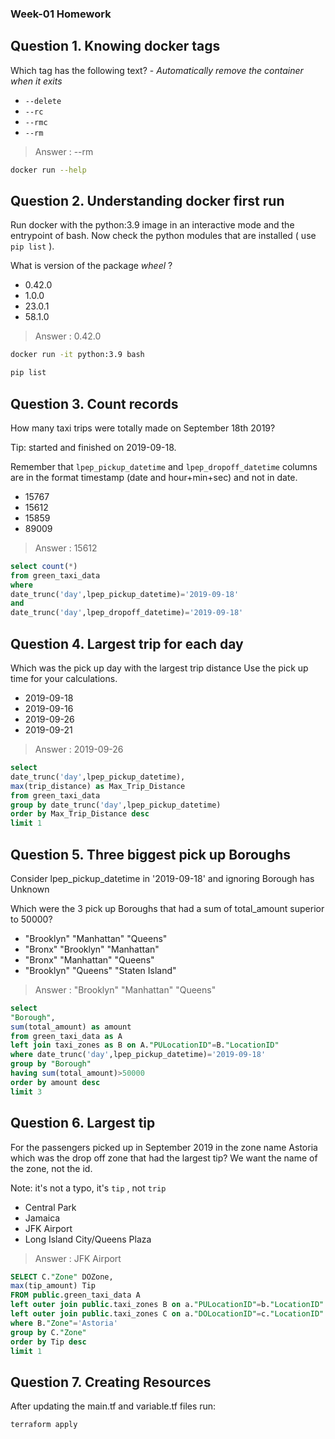 ### Week-01 Homework



## Question 1. Knowing docker tags



Which tag has the following text? - *Automatically remove the container when it exits* 

- `--delete`
- `--rc`
- `--rmc`
- `--rm`

>  Answer :  --rm

```bash
docker run --help
```


## Question 2. Understanding docker first run 

Run docker with the python:3.9 image in an interactive mode and the entrypoint of bash.
Now check the python modules that are installed ( use ```pip list``` ). 

What is version of the package *wheel* ?

- 0.42.0
- 1.0.0
- 23.0.1
- 58.1.0

>  Answer :  0.42.0

```bash
docker run -it python:3.9 bash

pip list
```

## Question 3. Count records 

How many taxi trips were totally made on September 18th 2019?

Tip: started and finished on 2019-09-18. 

Remember that `lpep_pickup_datetime` and `lpep_dropoff_datetime` columns are in the format timestamp (date and hour+min+sec) and not in date.

- 15767
- 15612
- 15859
- 89009

>  Answer :  15612

```sql
select count(*) 
from green_taxi_data 
where 
date_trunc('day',lpep_pickup_datetime)='2019-09-18' 
and 
date_trunc('day',lpep_dropoff_datetime)='2019-09-18' 
```


## Question 4. Largest trip for each day

Which was the pick up day with the largest trip distance
Use the pick up time for your calculations.

- 2019-09-18
- 2019-09-16
- 2019-09-26
- 2019-09-21

>  Answer :  2019-09-26

```sql
select 
date_trunc('day',lpep_pickup_datetime),
max(trip_distance) as Max_Trip_Distance 
from green_taxi_data 
group by date_trunc('day',lpep_pickup_datetime)
order by Max_Trip_Distance desc 
limit 1
```


## Question 5. Three biggest pick up Boroughs

Consider lpep_pickup_datetime in '2019-09-18' and ignoring Borough has Unknown

Which were the 3 pick up Boroughs that had a sum of total_amount superior to 50000?
 
- "Brooklyn" "Manhattan" "Queens"
- "Bronx" "Brooklyn" "Manhattan"
- "Bronx" "Manhattan" "Queens" 
- "Brooklyn" "Queens" "Staten Island"

>  Answer :  "Brooklyn" "Manhattan" "Queens"

```sql
select 
"Borough",
sum(total_amount) as amount  
from green_taxi_data as A 
left join taxi_zones as B on A."PULocationID"=B."LocationID" 
where date_trunc('day',lpep_pickup_datetime)='2019-09-18' 
group by "Borough" 
having sum(total_amount)>50000 
order by amount desc  
limit 3
```


## Question 6. Largest tip

For the passengers picked up in September 2019 in the zone name Astoria which was the drop off zone that had the largest tip?
We want the name of the zone, not the id.

Note: it's not a typo, it's `tip` , not `trip`

- Central Park
- Jamaica
- JFK Airport
- Long Island City/Queens Plaza

>  Answer :  JFK Airport

```sql
SELECT C."Zone" DOZone,
max(tip_amount) Tip
FROM public.green_taxi_data A 
left outer join public.taxi_zones B on a."PULocationID"=b."LocationID"
left outer join public.taxi_zones C on a."DOLocationID"=c."LocationID"
where B."Zone"='Astoria'
group by C."Zone"
order by Tip desc
limit 1
```



## Question 7. Creating Resources

After updating the main.tf and variable.tf files run:

```
terraform apply
```
